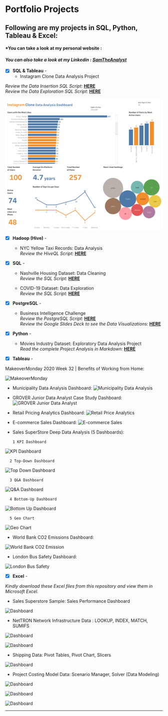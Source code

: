 # Portfolio Projects
## Following are my projects in SQL, Python, Tableau & Excel: <br />
#### *You can take a look at my personal website :  <br />
#### *You can also take a look at my Linkedin : [SamTheAnalyst](https://www.linkedin.com/in/samuel-olorunfemi-85b792205/)* <br />

- [x] **SQL & Tableau** - 
  - Instagram Clone Data Analysis Project<br />

*Review the Data Insertion SQL Script:* **[HERE](https://github.com/Olasam675/Data-Analyst-Portfolio-Projects/blob/main/Instagram%20Clone%20SQL%20-%20Database%20%26%20Inserting%20Data.sql)**<br />
*Review the Data Exploration SQL Script:* **[HERE](https://github.com/Olasam675/Data-Analyst-Portfolio-Projects/blob/main/Instagram%20Clone%20SQL%20-%20Exploratory%20Data%20Analysis.sql)**<br />

![Instagram Clone Dashboard](https://github.com/Olasam675/Data-Analysis-with-Python/blob/main/Instagram%20Clone%20Data%20Analysis%20Dashboard.png)

- [x] **Hadoop (Hive)** - 
  - NYC Yellow Taxi Records: Data Analysis <br />
*Review the HiveQL Script:* **[HERE](https://github.com/Olasam675/Portfolio-Projects/blob/main/Hadoop(Hive)%20-%20NYC%20Yellow%20Taxi%20Case%20Study.txt)**<br />



- [x] **SQL** - 
  - Nashville Housing Dataset: Data Cleaning <br />
*Review the SQL Script:* **[HERE](https://github.com/Olasam675/Portfolio-Projects/blob/main/SQL%20-%20Data%20Cleaning.sql)**<br />

  - COVID-19 Dataset: Data Exploration  <br />
*Review the SQL Script:* **[HERE](https://github.com/Olasam675/Portfolio-Projects/blob/main/SQL%20-%20Data%20Exploration.sql)**<br />



- [x] **PostgreSQL** - 
  - Business Intelligence Challenge <br />
*Review the PostgreSQL Script:* **[HERE](https://github.com/Olasam675/Portfolio-Projects/blob/main/PostgreSQL-BI-CHALLENGE)**<br />
*Review the Google Slides Deck to see the Data Visualizations:* **[HERE](https://drive.google.com/file/d/1JIDnsaLXAx2qnWM86yfrRKLWF5B_ofHU/view?usp=sharing)**<br />



- [x] **Python** - 
  - Movies Industry Dataset: Exploratory Data Analysis Project <br />
*Read the complete Project Analysis in Markdown:* **[HERE](https://github.com/Olasam675/Python_MoviesIndustry_EDA/blob/main/README%20(5).md)**<br />



- [x] **Tableau** - 

MakeoverMonday 2020 Week 32 | Benefits of Working from Home:

![MakeoverMonday](https://github.com/Olasam675/Portfolio-Projects/blob/main/Visuals/WorkFromHome.png)  

- Municipality Data Analysis Dashboard:
![Municipality Data Analysis](https://github.com/Olasam675/Portfolio-Projects/blob/main/MunicipalityDataAnalysisDashboard.png)  

- GROVER Junior Data Analyst Case Study Dashboard: 
![GROVER Junior Data Analyst](https://github.com/Olasam675/Portfolio-Projects/blob/main/GroverDataAnalystDashboard.png)  


- Retail Pricing Analytics Dashboard: 
![Retail Price Analytics](https://github.com/Olasam675/Portfolio-Projects/blob/main/Visuals/RetailPricingAnalytics.png)


- E-commerce Sales Dashboard:
![E-commerce Sales](https://github.com/Olasam675/Portfolio-Projects/blob/main/Visuals/E-commerceRetail.png)


- Sales SuperStore Deep Data Analysis (5 Dashboards):

      1 KPI Dashboard

![KPI Dashboard](https://github.com/Olasam675/Portfolio-Projects/blob/main/Visuals/KPIDashboard.png)

      2 Top-Down Dashboard
      
![Top Down Dashboard](https://github.com/Olasam675/Portfolio-Projects/blob/main/Visuals/TopDownDashboard.png)

      3 Q&A Dashboard
      
![Q&A Dashboard](https://github.com/Olasam675/Portfolio-Projects/blob/main/Visuals/Q%26ADashboard.png)

      4 Bottom-Up Dashboard
      
![Bottom Up Dashboard](https://github.com/Olasam675/Portfolio-Projects/blob/main/Visuals/BottomUpDashboard.png)

      5 Geo Chart
      
![Geo Chart](https://github.com/Olasam675/Portfolio-Projects/blob/main/Visuals/GeoChart.png)



- World Bank CO2 Emissions Dashboard: 

![World Bank CO2 Emission](https://github.com/Olasam675/Portfolio-Projects/blob/main/Visuals/WorldBankCO2Emission.png)


- London Bus Safety Dashboard:

![London Bus Safety](https://github.com/Olasam675/Portfolio-Projects/blob/main/Visuals/LondonBusSafety.png)



- [x] **Excel** - 

*Kindly download these Excel files from this repository and view them in Microsoft Excel.*


- Sales Superstore Sample: Sales Performance Dashboard <br />

![Dashboard](https://github.com/Olasam675/Portfolio-Projects/blob/main/Visuals/excel/Dashboards.png)


- NetTRON Network Infrastructure Data : LOOKUP, INDEX, MATCH, SUMIFS <br />

![Dashboard](https://github.com/Olasam675/Portfolio-Projects/blob/main/Visuals/excel/INDEX.png)

![Dashboard](https://github.com/Olasam675/Portfolio-Projects/blob/main/Visuals/excel/LOOKUP.png)


- Shipping Data: Pivot Tables, Pivot Chart, Slicers <br />

![Dashboard](https://github.com/Olasam675/Portfolio-Projects/blob/main/Visuals/excel/PivotReports.png)


- Project Costing Model Data: Scenario Manager, Solver (Data Modeling)

![Dashboard](https://github.com/Olasam675/Portfolio-Projects/blob/main/Visuals/excel/DataModeling.png)

![Dashboard](https://github.com/Olasam675/Portfolio-Projects/blob/main/Visuals/excel/Solver.png)

![Dashboard](https://github.com/Olasam675/Portfolio-Projects/blob/main/Visuals/excel/ScenarioManager.png)

--------------------------------------------------------------------------------------------------------------------------------------------------------------------------------
